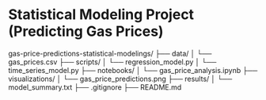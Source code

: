 # Statistical Modeling Project (Predicting Gas Prices)



gas-price-predictions-statistical-modelings/
├── data/
│   └── gas_prices.csv
├── scripts/
│   └── regression_model.py
│   └── time_series_model.py
├── notebooks/
│   └── gas_price_analysis.ipynb
├── visualizations/
│   └── gas_price_predictions.png
├── results/
│   └── model_summary.txt
├── .gitignore
├── README.md
